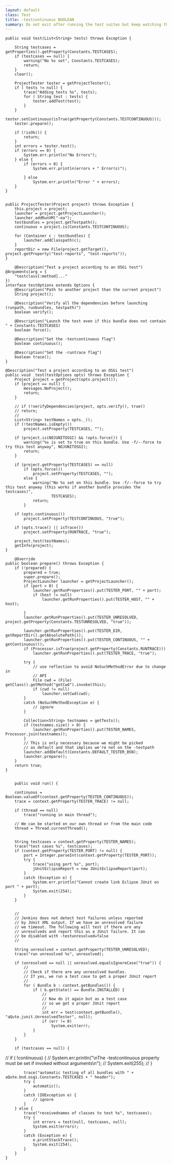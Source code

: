 ```yaml
---
layout: default
class: Test
title: -testcontinuous BOOLEAN 
summary: Do not exit after running the test suites but keep watching the bundles and rerun the test cases if the bundle is updated.
---
```


	public void test(List<String> tests) throws Exception {

		String testcases = getProperties().getProperty(Constants.TESTCASES);
		if (testcases == null) {
			warning("No %s set", Constants.TESTCASES);
			return;
		}
		clear();

		ProjectTester tester = getProjectTester();
		if ( tests != null) {
			trace("Adding tests %s", tests);
			for ( String test : tests) {
				tester.addTest(test);
			}
		}
		tester.setContinuous(isTrue(getProperty(Constants.TESTCONTINUOUS)));
		tester.prepare();

		if (!isOk()) {
			return;
		}
		int errors = tester.test();
		if (errors == 0) {
			System.err.println("No Errors");
		} else {
			if (errors > 0) {
				System.err.println(errors + " Error(s)");

			} else
				System.err.println("Error " + errors);
		}
	}
	
	
	public ProjectTester(Project project) throws Exception {
		this.project = project;
		launcher = project.getProjectLauncher();
		launcher.addRunVM("-ea");
		testbundles = project.getTestpath();
		continuous = project.is(Constants.TESTCONTINUOUS);
		
		for (Container c : testbundles) {
			launcher.addClasspath(c);
		}
		reportDir = new File(project.getTarget(), project.getProperty("test-reports", "test-reports"));
	}

		@Description("Test a project according to an OSGi test")
	@Arguments(arg = {
		"testclass[:method]..."
	})
	interface testOptions extends Options {
		@Description("Path to another project than the current project")
		String project();

		@Description("Verify all the dependencies before launching (runpath, runbundles, testpath)")
		boolean verify();

		@Description("Launch the test even if this bundle does not contain " + Constants.TESTCASES)
		boolean force();

		@Description("Set the -testcontinuous flag")
		boolean continuous();

		@Description("Set the -runtrace flag")
		boolean trace();
	}

	@Description("Test a project according to an OSGi test")
	public void _test(testOptions opts) throws Exception {
		Project project = getProject(opts.project());
		if (project == null) {
			messages.NoProject();
			return;
		}

		// if (!verifyDependencies(project, opts.verify(), true))
		// return;
		//
		List<String> testNames = opts._();
		if (!testNames.isEmpty())
			project.setProperty(TESTCASES, "");

		if (project.is(NOJUNITOSGI) && !opts.force()) {
			warning("%s is set to true on this bundle. Use -f/--force to try this test anyway", NOJUNITOSGI);
			return;
		}

		if (project.getProperty(TESTCASES) == null)
			if (opts.force())
				project.setProperty(TESTCASES, "");
			else {
				warning("No %s set on this bundle. Use -f/--force to try this test anyway (this works if another bundle provides the testcases)",
						TESTCASES);
				return;
			}

		if (opts.continuous())
			project.setProperty(TESTCONTINUOUS, "true");

		if (opts.trace() || isTrace())
			project.setProperty(RUNTRACE, "true");

		project.test(testNames);
		getInfo(project);
	}
	
		@Override
	public boolean prepare() throws Exception {
		if (!prepared) {
			prepared = true;
			super.prepare();
			ProjectLauncher launcher = getProjectLauncher();
			if (port > 0) {
				launcher.getRunProperties().put(TESTER_PORT, "" + port);
				if (host != null)
					launcher.getRunProperties().put(TESTER_HOST, "" + host);

			}
			launcher.getRunProperties().put(TESTER_UNRESOLVED, project.getProperty(Constants.TESTUNRESOLVED, "true"));

			launcher.getRunProperties().put(TESTER_DIR, getReportDir().getAbsolutePath());
			launcher.getRunProperties().put(TESTER_CONTINUOUS, "" + getContinuous());
			if (Processor.isTrue(project.getProperty(Constants.RUNTRACE)))
				launcher.getRunProperties().put(TESTER_TRACE, "true");

			try {
				// use reflection to avoid NoSuchMethodError due to change in
				// API
				File cwd = (File) getClass().getMethod("getCwd").invoke(this);
				if (cwd != null)
					launcher.setCwd(cwd);
			}
			catch (NoSuchMethodException e) {
				// ignore
			}

			Collection<String> testnames = getTests();
			if (testnames.size() > 0) {
				launcher.getRunProperties().put(TESTER_NAMES, Processor.join(testnames));
			}
			// This is only necessary because we might be picked
			// as default and that implies we're not on the -testpath
			launcher.addDefault(Constants.DEFAULT_TESTER_BSN);
			launcher.prepare();
		}
		return true;
	}
	
	
		public void run() {
		
		continuous = Boolean.valueOf(context.getProperty(TESTER_CONTINUOUS));
		trace = context.getProperty(TESTER_TRACE) != null;
		
		if (thread == null)
			trace("running in main thread");
		
		// We can be started on our own thread or from the main code
		thread = Thread.currentThread();
		

		String testcases = context.getProperty(TESTER_NAMES);
		trace("test cases %s", testcases);
		if (context.getProperty(TESTER_PORT) != null) {
			port = Integer.parseInt(context.getProperty(TESTER_PORT));
			try {
				trace("using port %s", port);
				jUnitEclipseReport = new JUnitEclipseReport(port);
			}
			catch (Exception e) {
				System.err.println("Cannot create link Eclipse JUnit on port " + port);
				System.exit(254);
			}
		}


		//
		// Jenkins does not detect test failures unless reported
		// by JUnit XML output. If we have an unresolved failure
		// we timeout. The following will test if there are any
		// unresolveds and report this as a JUnit failure. It can 
		// be disabled with -testunresolved=false
		//
		
		String unresolved = context.getProperty(TESTER_UNRESOLVED);
		trace("run unresolved %s", unresolved);
		
		if (unresolved == null || unresolved.equalsIgnoreCase("true")) {
			//
			// Check if there are any unresolved bundles.
			// If yes, we run a test case to get a proper JUnit report
			//
			for ( Bundle b : context.getBundles()) {
				if ( b.getState() == Bundle.INSTALLED) {
					//
					// Now do it again but as a test case
					// so we get a proper JUnit report
					//
					int err = test(context.getBundle(), "aQute.junit.UnresolvedTester", null);
					if (err != 0)
						System.exit(err);
				}
			}
		}

		if (testcases == null) {
//			if ( !continuous) {
//				System.err.println("\nThe -testcontinuous property must be set if invoked without arguments\n");
//				System.exit(255);
//			}
				
			trace("automatic testing of all bundles with " + aQute.bnd.osgi.Constants.TESTCASES + " header");
			try {
				automatic();
			}
			catch (IOException e) {
				// ignore
			}
		} else {
			trace("receivednames of classes to test %s", testcases);
			try {
				int errors = test(null, testcases, null);
				System.exit(errors);
			}
			catch (Exception e) {
				e.printStackTrace();
				System.exit(254);
			}
		}
	}